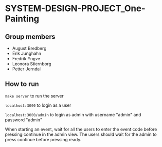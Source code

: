 # SYSTEM-DESIGN-PROJECT_One-Painting

## Group members
- August Bredberg
- Erik Junghahn
- Fredrik Yngve
- Leonora Stiernborg
- Petter Jerndal

## How to run
`make server` to run the server

`localhost:3000` to login as a user

`localhost:3000/admin` to login as admin with username "admin" and password "admin"

When starting an event, wait for all the users to enter the event code before pressing continue in the admin view. The users should wait for the admin to press continue before pressing ready.
